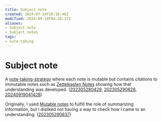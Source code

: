 ```yaml
---
title: Subject note
created: 2024-07-24T20:16:46Z
modified: 2024-09-19T04:26:37Z
aliases:
- Subject note
- Subject notes
tags:
- note-taking
---
```


# Subject note

A [note-taking-strategy](note-taking-strategy.md) where each note is mutable but contains citations to immutable notes such as [Zettelkasten Notes](zettelkasten-note.md) showing how that understanding was developed. ([202305280429](../entries/202305280429.md), [202305290628](../entries/202305290628.md), [20240919041428](../entries/20240919041428.md))

Originally, I used [Mutable notes](mutable-note.md) to fulfill the role of summarizing information, but I disliked not having a way to check how I came to an understanding. ([202305290637](../entries/202305290637.md))
